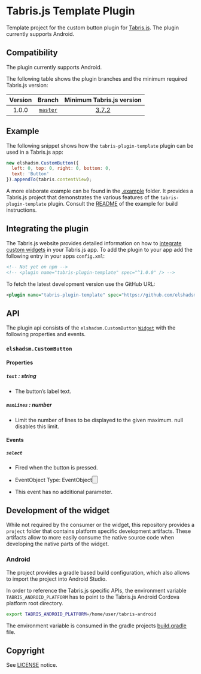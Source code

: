 # Tabris.js Template Plugin

Template project for the custom button plugin for [Tabris.js](https://tabrisjs.com). The plugin currently supports Android.

## Compatibility

The plugin currently supports Android. 

The following table shows the plugin branches and the minimum required Tabris.js version:

| Version | Branch | Minimum Tabris.js version |
|:---:|:---:|:---:|
| 1.0.0 | [`master`](https://github.com/eclipsesource/tabris-plugin-wirecard-epos/tree/master) | [3.7.2](https://github.com/eclipsesource/tabris-js/releases/tag/v3.7.2) |

## Example

The following snippet shows how the `tabris-plugin-template` plugin can be used in a Tabris.js app:

```js
new elshadsm.CustomButton({
  left: 0, top: 0, right: 0, bottom: 0,
  text: 'Button'
}).appendTo(tabris.contentView);
```

A more elaborate example can be found in the [.example](.example/) folder. It provides a Tabris.js project that demonstrates the various features of the `tabris-plugin-template` plugin. Consult the [README](.example/README.md) of the example for build instructions.

## Integrating the plugin

The Tabris.js website provides detailed information on how to [integrate custom widgets](https://docs.tabris.com/latest/build.html#integrating-cordova-plugins) in your Tabris.js app. To add the plugin to your app add the following entry in your apps `config.xml`:

```xml
<!-- Not yet on npm -->
<!-- <plugin name="tabris-plugin-template" spec="^1.0.0" /> -->
```

To fetch the latest development version use the GitHub URL:

```xml
<plugin name="tabris-plugin-template" spec="https://github.com/elshadsm/tabris-plugin-template.git" />
```

## API

The plugin api consists of the `elshadsm.CustomButton` [`Widget`](http://docs.tabris.com/latest/api/Widget.html) with the following properties and events.

### `elshadsm.CustomButton`

#### Properties

##### `text` : _string_

* The button’s label text.

##### `maxLines` : _number_

* Limit the number of lines to be displayed to the given maximum. null disables this limit.

#### Events

##### `select`

* Fired when the button is pressed.

* EventObject Type: EventObject<Button>

* This event has no additional parameter.

## Development of the widget

While not required by the consumer or the widget, this repository provides a `project` folder that contains platform specific development artifacts. These artifacts allow to more easily consume the native source code when developing the native parts of the widget.

### Android

The project provides a gradle based build configuration, which also allows to import the project into Android Studio.

In order to reference the Tabris.js specific APIs, the environment variable `TABRIS_ANDROID_PLATFORM` has to point to the Tabris.js Android Cordova platform root directory.

```bash
export TABRIS_ANDROID_PLATFORM=/home/user/tabris-android
```

The environment variable is consumed in the gradle projects [build.gradle](project/android/build.gradle) file.

## Copyright

 See [LICENSE](LICENSE) notice.
